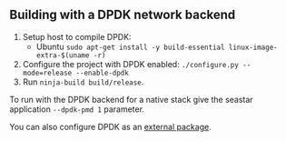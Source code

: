 ## Building with a DPDK network backend

 1. Setup host to compile DPDK:
    - Ubuntu
         `sudo apt-get install -y build-essential linux-image-extra-$(uname -r)`
 2. Configure the project with DPDK enabled: `./configure.py --mode=release --enable-dpdk`
 3. Run `ninja-build build/release`.

To run with the DPDK backend for a native stack give the seastar application `--dpdk-pmd 1` parameter.

You can also configure DPDK as an [external package](/README-DPDK.md).
